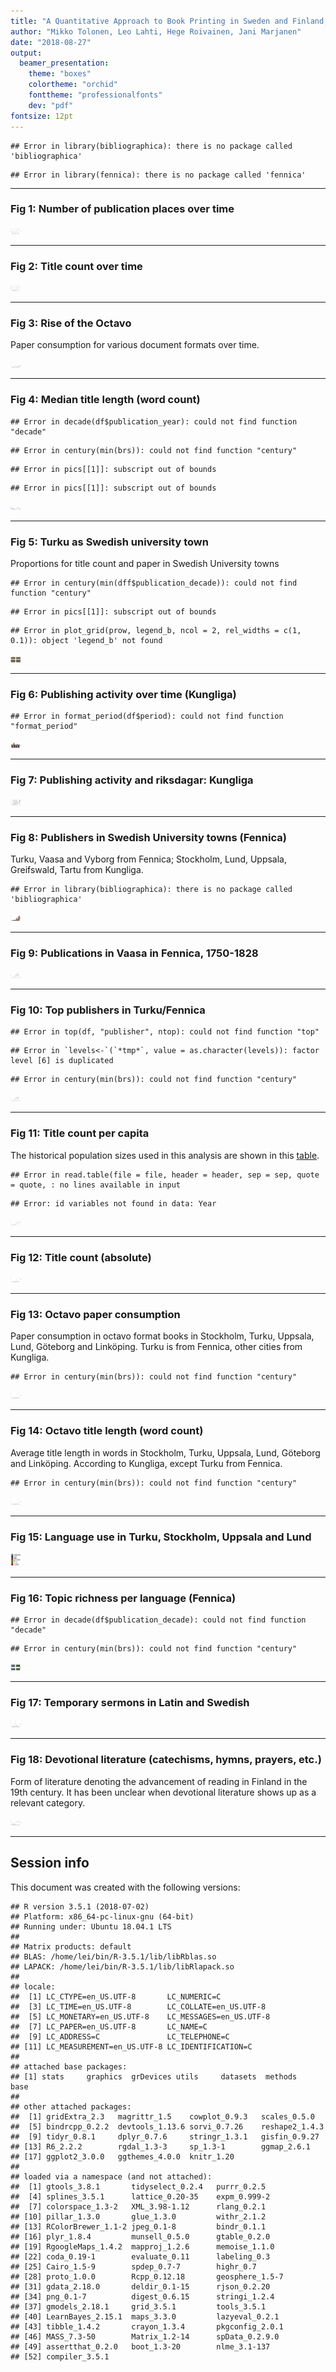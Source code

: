 ```yaml
---
title: "A Quantitative Approach to Book Printing in Sweden and Finland, 1640–1828"
author: "Mikko Tolonen, Leo Lahti, Hege Roivainen, Jani Marjanen"
date: "2018-08-27"
output: 
  beamer_presentation:
    theme: "boxes"
    colortheme: "orchid"
    fonttheme: "professionalfonts"
    dev: "pdf"
fontsize: 12pt
---
```



```
## Error in library(bibliographica): there is no package called 'bibliographica'
```

```
## Error in library(fennica): there is no package called 'fennica'
```




---


### Fig 1: Number of publication places over time

<img src="20170201_manuscript/Figure_1-1.eps" title="plot of chunk Figure_1" alt="plot of chunk Figure_1" width="17cm" />

---


### Fig 2: Title count over time

<img src="20170201_manuscript/Figure_2-1.eps" title="plot of chunk Figure_2" alt="plot of chunk Figure_2" width="17cm" />

---

### Fig 3: Rise of the Octavo

Paper consumption for various document formats over time.



<img src="20170201_manuscript/Figure_3-1.eps" title="plot of chunk Figure_3" alt="plot of chunk Figure_3" width="17cm" />



---


### Fig 4: Median title length (word count)


```
## Error in decade(df$publication_year): could not find function "decade"
```

```
## Error in century(min(brs)): could not find function "century"
```

```
## Error in pics[[1]]: subscript out of bounds
```

```
## Error in pics[[1]]: subscript out of bounds
```

<img src="20170201_manuscript/Figure_4-1.eps" title="plot of chunk Figure_4" alt="plot of chunk Figure_4" width="17cm" />

---


### Fig 5: Turku as Swedish university town

Proportions for title count and paper in Swedish University towns
 

```
## Error in century(min(dff$publication_decade)): could not find function "century"
```

```
## Error in pics[[1]]: subscript out of bounds
```

```
## Error in plot_grid(prow, legend_b, ncol = 2, rel_widths = c(1, 0.1)): object 'legend_b' not found
```

<img src="20170201_manuscript/Figure_5-1.eps" title="plot of chunk Figure_5" alt="plot of chunk Figure_5" width="17cm" />

---

### Fig 6: Publishing activity over time (Kungliga)


```
## Error in format_period(df$period): could not find function "format_period"
```

<img src="20170201_manuscript/Figure_6-1.eps" title="plot of chunk Figure_6" alt="plot of chunk Figure_6" width="17cm" />

---


### Fig 7: Publishing activity and riksdagar: Kungliga

<img src="20170201_manuscript/Figure_7-1.eps" title="plot of chunk Figure_7" alt="plot of chunk Figure_7" width="17cm" />

---


### Fig 8: Publishers in Swedish University towns (Fennica)

Turku, Vaasa and Vyborg from Fennica; Stockholm, Lund, Uppsala, Greifswald, Tartu from Kungliga.


```
## Error in library(bibliographica): there is no package called 'bibliographica'
```

<img src="20170201_manuscript/Figure_8-1.eps" title="plot of chunk Figure_8" alt="plot of chunk Figure_8" width="17cm" />

---



### Fig 9: Publications in Vaasa in Fennica, 1750-1828


<img src="20170201_manuscript/Figure_9-1.eps" title="plot of chunk Figure_9" alt="plot of chunk Figure_9" width="17cm" />


---


### Fig 10: Top publishers in Turku/Fennica


```
## Error in top(df, "publisher", ntop): could not find function "top"
```

```
## Error in `levels<-`(`*tmp*`, value = as.character(levels)): factor level [6] is duplicated
```

```
## Error in century(min(brs)): could not find function "century"
```

<img src="20170201_manuscript/Figure_10-1.eps" title="plot of chunk Figure_10" alt="plot of chunk Figure_10" width="17cm" />

---



### Fig 11: Title count per capita

The historical population sizes used in this analysis are shown in this [table](https://github.com/COMHIS/bibliographica/blob/master/inst/extdata/population_sizes_in_cities.csv).


```
## Error in read.table(file = file, header = header, sep = sep, quote = quote, : no lines available in input
```

```
## Error: id variables not found in data: Year
```

<img src="20170201_manuscript/Figure_11-1.eps" title="plot of chunk Figure_11" alt="plot of chunk Figure_11" width="17cm" />

---



### Fig 12: Title count (absolute)

<img src="20170201_manuscript/Figure_12-1.eps" title="plot of chunk Figure_12" alt="plot of chunk Figure_12" width="17cm" />

---




### Fig 13: Octavo paper consumption

Paper consumption in octavo format books in Stockholm, Turku, Uppsala,
Lund, Göteborg and Linköping. Turku is from Fennica, other cities from
Kungliga.


```
## Error in century(min(brs)): could not find function "century"
```

<img src="20170201_manuscript/Figure_13-1.eps" title="plot of chunk Figure_13" alt="plot of chunk Figure_13" width="17cm" />


---


### Fig 14: Octavo title length (word count)

Average title length in words in Stockholm, Turku, Uppsala, Lund, Göteborg and Linköping. According to Kungliga, except Turku from Fennica. 


```
## Error in century(min(brs)): could not find function "century"
```

<img src="20170201_manuscript/Figure_14-1.eps" title="plot of chunk Figure_14" alt="plot of chunk Figure_14" width="17cm" />

---


### Fig 15: Language use in Turku, Stockholm, Uppsala and Lund




<img src="20170201_manuscript/Figure_15-1.eps" title="plot of chunk Figure_15" alt="plot of chunk Figure_15" width="17cm" />

---


### Fig 16: Topic richness per language (Fennica)


```
## Error in decade(df$publication_decade): could not find function "decade"
```

```
## Error in century(min(brs)): could not find function "century"
```

<img src="20170201_manuscript/Figure_16-1.eps" title="plot of chunk Figure_16" alt="plot of chunk Figure_16" width="17cm" />

---


### Fig 17: Temporary sermons in Latin and Swedish

<img src="20170201_manuscript/Figure_17-1.eps" title="plot of chunk Figure_17" alt="plot of chunk Figure_17" width="17cm" />

---


### Fig 18: Devotional literature (catechisms, hymns, prayers, etc.) 

Form of literature denoting the advancement of reading in Finland in the 19th century. It has been unclear when devotional literature  shows up as a relevant category.

<img src="20170201_manuscript/Figure_18-1.eps" title="plot of chunk Figure_18" alt="plot of chunk Figure_18" width="17cm" />

---



## Session info

This document was created with the following versions:


```
## R version 3.5.1 (2018-07-02)
## Platform: x86_64-pc-linux-gnu (64-bit)
## Running under: Ubuntu 18.04.1 LTS
## 
## Matrix products: default
## BLAS: /home/lei/bin/R-3.5.1/lib/libRblas.so
## LAPACK: /home/lei/bin/R-3.5.1/lib/libRlapack.so
## 
## locale:
##  [1] LC_CTYPE=en_US.UTF-8       LC_NUMERIC=C              
##  [3] LC_TIME=en_US.UTF-8        LC_COLLATE=en_US.UTF-8    
##  [5] LC_MONETARY=en_US.UTF-8    LC_MESSAGES=en_US.UTF-8   
##  [7] LC_PAPER=en_US.UTF-8       LC_NAME=C                 
##  [9] LC_ADDRESS=C               LC_TELEPHONE=C            
## [11] LC_MEASUREMENT=en_US.UTF-8 LC_IDENTIFICATION=C       
## 
## attached base packages:
## [1] stats     graphics  grDevices utils     datasets  methods   base     
## 
## other attached packages:
##  [1] gridExtra_2.3   magrittr_1.5    cowplot_0.9.3   scales_0.5.0   
##  [5] bindrcpp_0.2.2  devtools_1.13.6 sorvi_0.7.26    reshape2_1.4.3 
##  [9] tidyr_0.8.1     dplyr_0.7.6     stringr_1.3.1   gisfin_0.9.27  
## [13] R6_2.2.2        rgdal_1.3-3     sp_1.3-1        ggmap_2.6.1    
## [17] ggplot2_3.0.0   ggthemes_4.0.0  knitr_1.20     
## 
## loaded via a namespace (and not attached):
##  [1] gtools_3.8.1       tidyselect_0.2.4   purrr_0.2.5       
##  [4] splines_3.5.1      lattice_0.20-35    expm_0.999-2      
##  [7] colorspace_1.3-2   XML_3.98-1.12      rlang_0.2.1       
## [10] pillar_1.3.0       glue_1.3.0         withr_2.1.2       
## [13] RColorBrewer_1.1-2 jpeg_0.1-8         bindr_0.1.1       
## [16] plyr_1.8.4         munsell_0.5.0      gtable_0.2.0      
## [19] RgoogleMaps_1.4.2  mapproj_1.2.6      memoise_1.1.0     
## [22] coda_0.19-1        evaluate_0.11      labeling_0.3      
## [25] Cairo_1.5-9        spdep_0.7-7        highr_0.7         
## [28] proto_1.0.0        Rcpp_0.12.18       geosphere_1.5-7   
## [31] gdata_2.18.0       deldir_0.1-15      rjson_0.2.20      
## [34] png_0.1-7          digest_0.6.15      stringi_1.2.4     
## [37] gmodels_2.18.1     grid_3.5.1         tools_3.5.1       
## [40] LearnBayes_2.15.1  maps_3.3.0         lazyeval_0.2.1    
## [43] tibble_1.4.2       crayon_1.3.4       pkgconfig_2.0.1   
## [46] MASS_7.3-50        Matrix_1.2-14      spData_0.2.9.0    
## [49] assertthat_0.2.0   boot_1.3-20        nlme_3.1-137      
## [52] compiler_3.5.1
```





